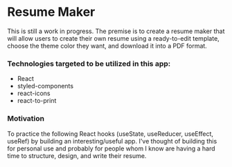 # Resume Maker

This is still a work in progress. The premise is to create a resume maker that will allow users to create their own resume using a ready-to-edit template, choose the theme color they want, and download it into a PDF format.

### Technologies targeted to be utilized in this app:
- React
- styled-components
- react-icons
- react-to-print

### Motivation
To practice the following React hooks (useState, useReducer, useEffect, useRef) by building an interesting/useful app. I've thought of building this for personal use and probably for people whom I know are having a hard time to structure, design, and write their resume.

